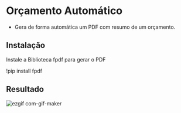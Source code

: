 # Orçamento Automático

- Gera de forma automática um PDF com resumo de um orçamento.



## Instalação

Instale a Biblioteca fpdf para gerar o PDF

!pip install fpdf


    
## Resultado


![ezgif com-gif-maker](https://user-images.githubusercontent.com/96260986/206337980-f9181b54-775d-47ca-ab7f-ab407e4af06a.jpg)

